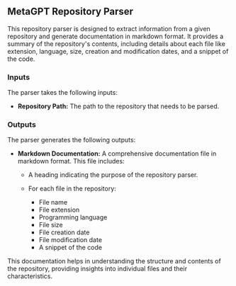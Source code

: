 ## MetaGPT Repository Parser

This repository parser is designed to extract information from a given repository and generate documentation in markdown format. It provides a summary of the repository's contents, including details about each file like extension, language, size, creation and modification dates, and a snippet of the code.

### Inputs

The parser takes the following inputs:

- **Repository Path:** The path to the repository that needs to be parsed.

### Outputs

The parser generates the following outputs:

- **Markdown Documentation:** A comprehensive documentation file in markdown format. This file includes:

    - A heading indicating the purpose of the repository parser.
    - For each file in the repository:

        - File name
        - File extension
        - Programming language
        - File size
        - File creation date
        - File modification date
        - A snippet of the code

This documentation helps in understanding the structure and contents of the repository, providing insights into individual files and their characteristics.
